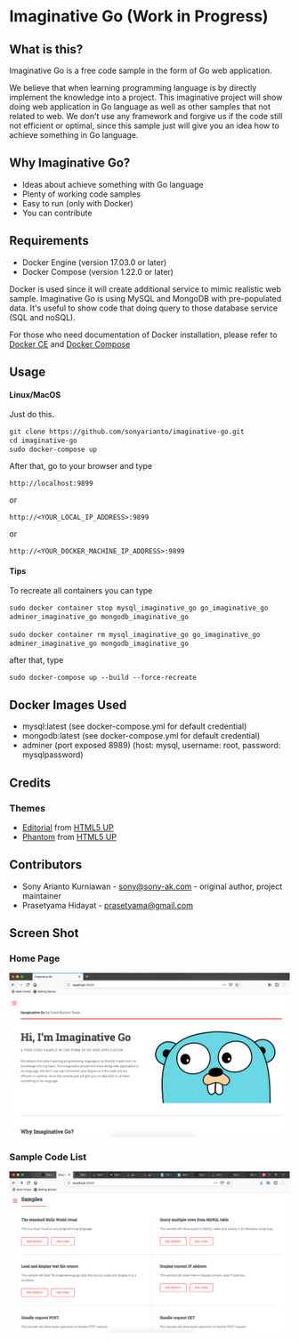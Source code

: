 # Imaginative Go (Work in Progress)
## What is this?
Imaginative Go is a free code sample in the form of Go web application.

We believe that when learning programming language is by directly implement the knowledge into a project. This imaginative project will show doing web application in Go language as well as other samples that not related to web. We don't use any framework and forgive us if the code still not efficient or optimal, since this sample just will give you an idea how to achieve something in Go language.

## Why Imaginative Go?
- Ideas about achieve something with Go language
- Plenty of working code samples
- Easy to run (only with Docker)
- You can contribute

## Requirements
- Docker Engine (version 17.03.0 or later)
- Docker Compose (version 1.22.0 or later)

Docker is used since it will create additional service to mimic realistic web sample. Imaginative Go is using MySQL and MongoDB with pre-populated data. It's useful to show code that doing query to those database service (SQL and noSQL).

For those who need documentation of Docker installation, please refer to [Docker CE](https://store.docker.com/search?type=edition&offering=community) and [Docker Compose](https://docs.docker.com/compose/install/)

## Usage
#### Linux/MacOS
Just do this.

```
git clone https://github.com/sonyarianto/imaginative-go.git
cd imaginative-go
sudo docker-compose up
```

After that, go to your browser and type
```
http://localhost:9899
```
or
```
http://<YOUR_LOCAL_IP_ADDRESS>:9899
```
or
```
http://<YOUR_DOCKER_MACHINE_IP_ADDRESS>:9899
```
#### Tips
To recreate all containers you can type
```
sudo docker container stop mysql_imaginative_go go_imaginative_go adminer_imaginative_go mongodb_imaginative_go

sudo docker container rm mysql_imaginative_go go_imaginative_go adminer_imaginative_go mongodb_imaginative_go
```
after that, type
```
sudo docker-compose up --build --force-recreate
```

## Docker Images Used
- mysql:latest (see docker-compose.yml for default credential)
- mongodb:latest (see docker-compose.yml for default credential)
- adminer (port exposed 8989) (host: mysql, username: root, password: mysqlpassword)

## Credits
### Themes
- [Editorial](https://html5up.net/editorial) from [HTML5 UP](https://html5up.net)
- [Phantom](https://html5up.net/phantom) from [HTML5 UP](https://html5up.net)

## Contributors
- Sony Arianto Kurniawan - sony@sony-ak.com - original author, project maintainer
- Prasetyama Hidayat - prasetyama@gmail.com

## Screen Shot
### Home Page
![Imaginative Go - Screenshot 1](/src/assets/images/screenshot1.png?raw=true "Imaginative Go - Screenshot 1")
### Sample Code List
![Imaginative Go - Screenshot 2](/src/assets/images/screenshot2.png?raw=true "Imaginative Go - Screenshot 2")
